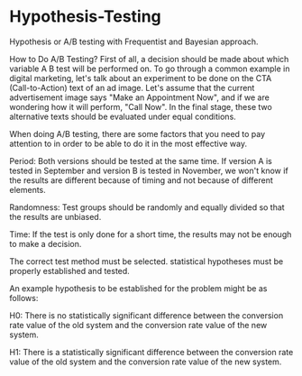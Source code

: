 # Hypothesis-Testing
Hypothesis or A/B testing with Frequentist and Bayesian approach.

How to Do A/B Testing?
First of all, a decision should be made about which variable A B test will be performed on. To go through a common example in digital marketing, let's talk about an experiment to be done on the CTA (Call-to-Action) text of an ad image. Let's assume that the current advertisement image says "Make an Appointment Now", and if we are wondering how it will perform, "Call Now". In the final stage, these two alternative texts should be evaluated under equal conditions.

When doing A/B testing, there are some factors that you need to pay attention to in order to be able to do it in the most effective way.

  Period: Both versions should be tested at the same time. If version A is tested in September and version B is tested in November, we  won't know if the results are different because of timing and not because of different elements.

  Randomness: Test groups should be randomly and equally divided so that the results are unbiased.

  Time: If the test is only done for a short time, the results may not be enough to make a decision.

 The correct test method must be selected. statistical hypotheses must be properly established and tested.

An example hypothesis to be established for the problem might be as follows:

H0: There is no statistically significant difference between the conversion rate value of the old system and the conversion rate value of the new system.

H1: There is a statistically significant difference between the conversion rate value of the old system and the conversion rate value of the new system.

